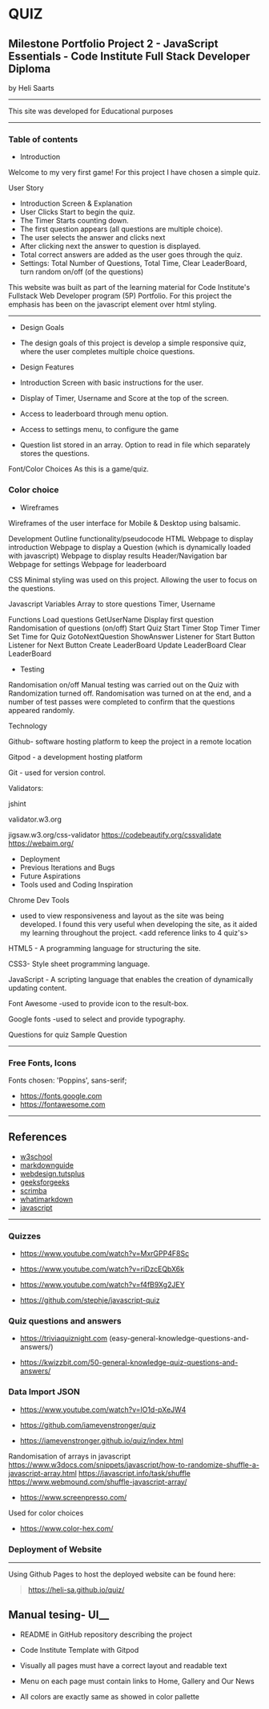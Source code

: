 # QUIZ #

## Milestone Portfolio Project 2 - JavaScript Essentials - Code Institute Full Stack Developer Diploma ###

by Heli Saarts

***

This site was developed for Educational purposes

***

### Table of contents ####

* Introduction

 Welcome to my very first game! For this project I have chosen a simple quiz.

 User Story

* Introduction Screen & Explanation
* User Clicks Start to begin the quiz.
* The Timer Starts counting down.
* The first question appears (all questions are multiple choice).
* The user selects the answer and clicks next
* After clicking next the answer to question is displayed.
* Total correct answers are added as the user goes through the quiz.
* Settings: Total Number of Questions, Total Time, Clear LeaderBoard, turn random on/off (of the questions)

This website was built as part of the learning material for Code Institute's Fullstack Web Developer program (5P) Portfolio. For this project the emphasis has been on the javascript element over html styling.

***

* Design Goals
* The design goals of this project is develop a simple responsive quiz, where the user completes multiple choice questions.

* Design Features

* Introduction Screen with basic instructions for the user.

* Display of Timer, Username and Score at the top of the screen.
* Access to leaderboard through menu option.
* Access to settings menu, to configure the game
* Question list stored in an array. Option to read in file which separately stores the questions.

Font/Color Choices
As this is a game/quiz.

### Color choice


<do research on colours for games>

* Wireframes

Wireframes of the user interface for Mobile & Desktop using balsamic.

Development
Outline functionality/pseudocode
HTML
Webpage to display introduction
Webpage to display a Question (which is dynamically loaded with javascript)
Webpage to display results
Header/Navigation bar
Webpage for settings
Webpage for leaderboard

CSS
Minimal styling was used on this project. Allowing the user to focus on the questions.

Javascript
Variables
Array to store questions
Timer, Username

Functions
Load questions
GetUserName
Display first question
Randomisation of questions (on/off)
Start Quiz
Start Timer
Stop Timer
Timer Set Time for Quiz
GotoNextQuestion
ShowAnswer
Listener for Start Button
Listener for Next Button
Create LeaderBoard
Update LeaderBoard
Clear LeaderBoard

* Testing
<insert content here>

Randomisation on/off
Manual testing was carried out on the Quiz with Randomization turned off.
Randomisation was turned on at the end, and a number of test passes were completed to confirm that the questions appeared randomly.

Technology

Github- software hosting platform to keep the project in a remote location

Gitpod - a development hosting platform

Git - used for version control.

Validators:

jshint

validator.w3.org

jigsaw.w3.org/css-validator
<https://codebeautify.org/cssvalidate>
<https://webaim.org/>

* Deployment
* Previous Iterations and Bugs
* Future Aspirations
* Tools used and Coding Inspiration

Chrome Dev Tools

* used to view responsiveness and layout as the site was being developed. I found this very useful when developing the site, as it aided my learning throughout the project.
<add reference links to 4 quiz's>

HTML5 - A programming language for structuring the site.

CSS3- Style sheet programming language.

JavaScript - A scripting language that enables the creation of dynamically updating content.

Font Awesome -used to provide icon to the result-box.

Google fonts -used to select and provide typography.

Questions for quiz
Sample Question

***

### Free Fonts, Icons

Fonts chosen: 'Poppins', sans-serif;

* <https://fonts.google.com>
* <https://fontawesome.com>

***

## References

- [w3school](https://www.w3schools.com/css/>)
- [markdownguide](https://www.markdownguide.org/cheat-sheet/)
- [webdesign.tutsplus](https://webdesign.tutsplus.com/)
- [geeksforgeeks](https://www.geeksforgeeks.org/)
- [scrimba](https://scrimba.com/)
- [whatimarkdown](https://whatismarkdown.com/category/)
- [javascript](https://p5js.org/)

---

### Quizzes

* <https://www.youtube.com/watch?v=MxrGPP4F8Sc>

* <https://www.youtube.com/watch?v=riDzcEQbX6k>
* <https://www.youtube.com/watch?v=f4fB9Xg2JEY>
* <https://github.com/stephje/javascript-quiz>

### Quiz questions and answers

* <https://triviaquiznight.com>
(easy-general-knowledge-questions-and-answers/)

* <https://kwizzbit.com/50-general-knowledge-quiz-questions-and-answers/>

### Data Import JSON

* <https://www.youtube.com/watch?v=lO1d-pXeJW4>

* <https://github.com/iamevenstronger/quiz>
* <https://iamevenstronger.github.io/quiz/index.html>

Randomisation of arrays in javascript
https://www.w3docs.com/snippets/javascript/how-to-randomize-shuffle-a-javascript-array.html
https://javascript.info/task/shuffle
https://www.webmound.com/shuffle-javascript-array/


- https://www.screenpresso.com/

Used for color choices
* https://www.color-hex.com/

### Deployment of Website
***
Using Github Pages to host the deployed website can be found here:
> https://heli-sa.github.io/quiz/
## Manual tesing- UI__
- README in GitHub repository describing the project
- Code Institute Template with Gitpod
- Visually all pages must have a correct layout and readable text

- Menu on each page must contain links to Home, Gallery and  Our News
- All colors are exactly same as showed in color pallette
